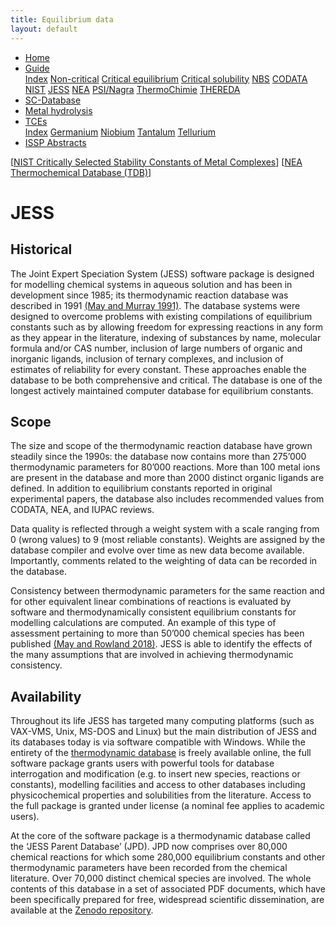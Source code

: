 ```yaml
---
title: Equilibrium data
layout: default
---
```

<ul>
  <li><a href="/">Home</a></li>
  <li class="dropdown">
    <a href="javascript:void(0)" class="dropbtn" class="active">Guide</a>
    <div class="dropdown-content">
      <a href="index.html">Index</a>
      <a href="noncritical.html">Non-critical</a>
      <a href="critical-equilibrium.html">Critical equilibrium</a>
      <a href="critical-solubility.html">Critical solubility</a>
      <a href="NBS.html">NBS</a>
      <a href="CODATA.html">CODATA</a>
      <a href="NIST.html">NIST</a>
      <a class="active" href="JESS.html">JESS</a>
      <a href="NEA.html">NEA</a>
      <a href="PSI.html">PSI/Nagra</a>
      <a href="thermochimie.html">ThermoChimie</a>
      <a href="THEREDA.html">THEREDA</a>
    </div>
  </li>
  <li><a href="/sc-database.html">SC-Database</a></li>
  <li><a href="/hydrolysis.html">Metal hydrolysis</a></li>
  <li class="dropdown">
    <a href="javascript:void(0)" class="dropbtn">TCEs</a>
    <div class="dropdown-content">
      <a href="/TCE/index.html">Index</a>
      <a href="/TCE/germanium.html">Germanium</a>
      <a href="/TCE/niobium.html">Niobium</a>
      <a href="/TCE/tantalum.html">Tantalum</a>
      <a href="/TCE/tellurium.html">Tellurium</a>
    </div>
  </li>
  <li><a href="../ISSP-abstracts.html">ISSP Abstracts</a></li>
</ul>

[[NIST Critically Selected Stability Constants of Metal Complexes](NIST.html)] [[NEA Thermochemical Database (TDB)](NEA.html)]

# JESS

## Historical

The Joint Expert Speciation System (JESS) software package is designed for modelling chemical systems in aqueous solution and has been in development since 1985; its thermodynamic reaction database was described in 1991 <a href="https://doi.org/10.1016/0039-9140(91)80290-G" target="_blank" rel="noopener">(May and Murray 1991)</a>. The database systems were designed to overcome problems with existing compilations of equilibrium constants such as by allowing freedom for expressing reactions in any form as they appear in the literature, indexing of substances by name, molecular formula and/or CAS number, inclusion of large numbers of organic and inorganic ligands, inclusion of ternary complexes, and inclusion of estimates of reliability for every constant. These approaches enable the database to be both comprehensive and critical. The database is one of the longest actively maintained computer database for equilibrium constants.

## Scope

The size and scope of the thermodynamic reaction database have grown steadily since the 1990s: the database now contains more than 275’000 thermodynamic parameters for 80’000 reactions. More than 100 metal ions are present in the database and more than 2000 distinct organic ligands are defined. In addition to equilibrium constants reported in original experimental papers, the database also includes recommended values from CODATA, NEA, and IUPAC reviews.

Data quality is reflected through a weight system with a scale ranging from 0 (wrong values) to 9 (most reliable constants). Weights are assigned by the database compiler and evolve over time as new data become available. Importantly, comments related to the weighting of data can be recorded in the database.

Consistency between thermodynamic parameters for the same reaction and for other equivalent linear combinations of reactions is evaluated by software and thermodynamically consistent equilibrium constants for modelling calculations are computed. An example of this type of assessment pertaining to more than 50’000 chemical species has been published <a href="https://pubs.rsc.org/en/content/articlelanding/2018/nj/c7nj03597g" target="_blank" rel="noopener">(May and Rowland 2018)</a>. JESS is able to identify the effects of the many assumptions that are involved in achieving thermodynamic consistency.

## Availability

Throughout its life JESS has targeted many computing platforms (such as VAX-VMS, Unix, MS-DOS and Linux) but the main distribution of JESS and its databases today is via software compatible with Windows. While the entirety of the <a  href="http://jess.murdoch.edu.au" target="_blank" rel="noopener">thermodynamic database</a> is freely available online, the full software package grants users with powerful tools for database interrogation and modification (e.g. to insert new species, reactions or constants), modelling facilities and access to other databases including physicochemical properties and solubilities from the literature. Access to the full package is granted under license (a nominal fee applies to academic users).

At the core of the software package is a thermodynamic database called the ‘JESS Parent Database’ (JPD). JPD now comprises over 80,000 chemical reactions for which some 280,000 equilibrium constants and other thermodynamic parameters have been recorded from the chemical literature. Over 70,000 distinct chemical species are involved. The whole contents of this database in a set of associated PDF documents, which have been specifically prepared for free, widespread scientific dissemination, are available at the <a href="https://doi.org/10.5281/zenodo.7700024" target="_blank" rel="noopener">Zenodo repository</a>.
